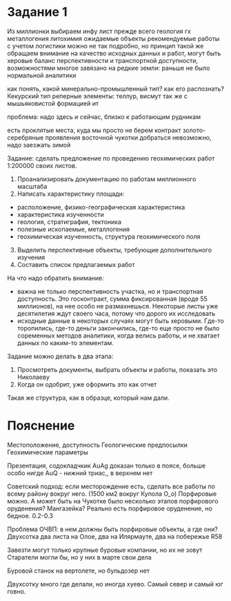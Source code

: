 # Задание 1

Из миллионки выбираем инфу
лист 
прежде всего геология
гх
металлогения
литохимия
ожидаемые объекты
рекомендуемые работы с учетом логистики
можно не так подробно, но принцип такой же
обращаем внимание на качество исходных данных и работ, могут быть херовые
баланс перспективности и транспортной доступности, возможностями
многое завязано на редкие земли: раньше не было нормальной аналитики

как понять, какой минерально-промышленный тип? как его распознать? Кекурский тип
реперные элементы: теллур, висмут
так же с мышьяковистой формацией ит

проблема: надо здесь и сейчас, близко к работающим рудникам

есть проклятые места, куда мы просто не берем контракт
золото-серебряные проявления восточной чукотки
добраться невозможно, надо заезжать зимой

Задание: сделать предложение по проведению геохимических работ 1:200000 своих листов.

1. Проанализировать документацию по работам миллионного масштаба
2. Написать характеристику площади:
- расположение, физико-географическая характеристика
- характеристика изученности
- геология, стратиграфия, тектоника
- полезные ископаемые, металлогения
- геохимическая изученность, структура геохимического поля
3. Выделить перспективные объекты, требующие дополнительного изучения
4. Составить список предлагаемых работ 

На что надо обратить внимание:
- важна не только перспективность участка, но и транспортная доступность. Это госконтракт, сумма фиксированная (вроде 55 миллионов), на нее
особо не размахнешься. Некоторые листы уже десятилетия ждут своего часа, потому что дорого их исследовать
- исходные данные в некоторых случаях могут быть херовыми. Где-то торопились, где-то деньги закончились, где-то еще просто не было соременных
методов аналитики, когда велись работы, и не хватает данных по каким-то элементам.

Задание можно делать в два этапа:
1. Просмотреть документы, выбрать объекты и работы, показать это Николаеву
2. Когда он одобрит, уже оформить это как отчет

Такая же структура, как в образце, который нам дали.

# Пояснение
Местоположение, доступность
Геологические предпосылки
Геохимические параметры

Презентация, содокладчкик
AuAg доказан только в поясе, больше особо нигде
AuQ - нижний триас,, в верхнем нет

Советский подход: если месторождение есть, сделать все работы по всему району вокруг него. (1500 км2 вокруг Купола О_о)
Порфировые можно. А может быть на Чукотке было несколько этапов порфирового оруденения?
Мангазейка? Реально есть порфировое оруденение, но бедное. 0.2-0.3

Проблема ОЧВП: в нем _должны_ быть порфировые объекты, а где они?
Двухсотка два листа на Олое, два на Илярмауте, два на побережье R58

Завезти могут только крупные буровые компании, но их не зовут
Старатели могли бы, но у них в марте свои дела

Буровой станок на вертолете, но бульдозер нет

Двухсотку много где делали, но иногда хуево. Самый север и самый юг говно.
